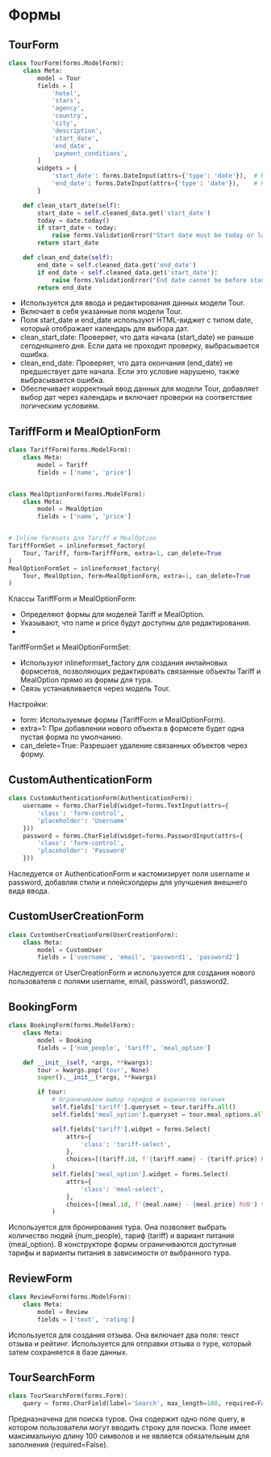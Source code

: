 # Формы

## TourForm

```python
class TourForm(forms.ModelForm):
    class Meta:
        model = Tour
        fields = [
            'hotel',
            'stars',
            'agency',
            'country',
            'city',
            'description',
            'start_date',
            'end_date',
            'payment_conditions',
        ]
        widgets = {
            'start_date': forms.DateInput(attrs={'type': 'date'}),  # Календарь для start_date
            'end_date': forms.DateInput(attrs={'type': 'date'}),    # Календарь для end_date
        }

    def clean_start_date(self):
        start_date = self.cleaned_data.get('start_date')
        today = date.today()
        if start_date < today:
            raise forms.ValidationError("Start date must be today or later.")
        return start_date

    def clean_end_date(self):
        end_date = self.cleaned_data.get('end_date')
        if end_date < self.cleaned_data.get('start_date'):
            raise forms.ValidationError("End date cannot be before start date.")
        return end_date
```

- Используется для ввода и редактирования данных модели Tour.
- Включает в себя указанные поля модели Tour.
- Поля start_date и end_date используют HTML-виджет с типом date, который отображает календарь для выбора дат.
- clean_start_date: Проверяет, что дата начала (start_date) не раньше сегодняшнего дня. Если дата не проходит проверку, выбрасывается ошибка.
- clean_end_date: Проверяет, что дата окончания (end_date) не предшествует дате начала. Если это условие нарушено, также выбрасывается ошибка.
- Обеспечивает корректный ввод данных для модели Tour, добавляет выбор дат через календарь и включает проверки на соответствие логическим условиям.

## TariffForm и MealOptionForm

```python
class TariffForm(forms.ModelForm):
    class Meta:
        model = Tariff
        fields = ['name', 'price']


class MealOptionForm(forms.ModelForm):
    class Meta:
        model = MealOption
        fields = ['name', 'price']


# Inline formsets для Tariff и MealOption
TariffFormSet = inlineformset_factory(
    Tour, Tariff, form=TariffForm, extra=1, can_delete=True
)
MealOptionFormSet = inlineformset_factory(
    Tour, MealOption, form=MealOptionForm, extra=1, can_delete=True
)
```
Классы TariffForm и MealOptionForm:

- Определяют формы для моделей Tariff и MealOption.
- Указывают, что name и price будут доступны для редактирования.
- 
TariffFormSet и MealOptionFormSet:
- Используют inlineformset_factory для создания инлайновых формсетов, позволяющих редактировать связанные объекты Tariff и MealOption прямо из формы для тура.
- Связь устанавливается через модель Tour.

Настройки:
- form: Используемые формы (TariffForm и MealOptionForm).
- extra=1: При добавлении нового объекта в формсете будет одна пустая форма по умолчанию.
- can_delete=True: Разрешает удаление связанных объектов через форму.

## CustomAuthenticationForm

```python
class CustomAuthenticationForm(AuthenticationForm):
    username = forms.CharField(widget=forms.TextInput(attrs={
        'class': 'form-control',
        'placeholder': 'Username'
    }))
    password = forms.CharField(widget=forms.PasswordInput(attrs={
        'class': 'form-control',
        'placeholder': 'Password'
    }))
```

Наследуется от AuthenticationForm и кастомизирует поля username и password, добавляя стили и плейсхолдеры для улучшения внешнего вида ввода.

## CustomUserCreationForm

```python
class CustomUserCreationForm(UserCreationForm):
    class Meta:
        model = CustomUser
        fields = ['username', 'email', 'password1', 'password2']
```

Наследуется от UserCreationForm и используется для создания нового пользователя с полями username, email, password1, password2.

## BookingForm

```python
class BookingForm(forms.ModelForm):
    class Meta:
        model = Booking
        fields = ['num_people', 'tariff', 'meal_option']

    def __init__(self, *args, **kwargs):
        tour = kwargs.pop('tour', None)
        super().__init__(*args, **kwargs)

        if tour:
            # Ограничиваем выбор тарифов и вариантов питания
            self.fields['tariff'].queryset = tour.tariffs.all()
            self.fields['meal_option'].queryset = tour.meal_options.all()

            self.fields['tariff'].widget = forms.Select(
                attrs={
                    'class': 'tariff-select',
                },
                choices=[(tariff.id, f'{tariff.name} - {tariff.price} RUB') for tariff in tour.tariffs.all()]
            )
            self.fields['meal_option'].widget = forms.Select(
                attrs={
                    'class': 'meal-select',
                },
                choices=[(meal.id, f'{meal.name} - {meal.price} RUB') for meal in tour.meal_options.all()]
            )
```

Используется для бронирования тура. Она позволяет выбрать количество людей (num_people), тариф (tariff) и вариант питания (meal_option). В конструкторе формы ограничиваются доступные тарифы и варианты питания в зависимости от выбранного тура.

## ReviewForm

```python
class ReviewForm(forms.ModelForm):
    class Meta:
        model = Review
        fields = ['text', 'rating']
```

Используется для создания отзыва. Она включает два поля: текст отзыва и рейтинг. Используется для отправки отзыва о туре, который затем сохраняется в базе данных.

## TourSearchForm

```python
class TourSearchForm(forms.Form):
    query = forms.CharField(label='Search', max_length=100, required=False)
```
Предназначена для поиска туров. Она содержит одно поле query, в котором пользователи могут вводить строку для поиска. Поле имеет максимальную длину 100 символов и не является обязательным для заполнения (required=False).